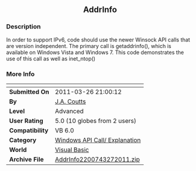 ﻿<div align="center">

## AddrInfo


</div>

### Description

In order to support IPv6, code should use the newer Winsock API calls that are version independent. The primary call is getaddrinfo(), which is available on Windows Vista and Windows 7. This code demonstrates the use of this call as well as inet_ntop()
 
### More Info
 


<span>             |<span>
---                |---
**Submitted On**   |2011-03-26 21:00:12
**By**             |[J\.A\. Coutts](https://github.com/Planet-Source-Code/PSCIndex/blob/master/ByAuthor/j-a-coutts.md)
**Level**          |Advanced
**User Rating**    |5.0 (10 globes from 2 users)
**Compatibility**  |VB 6\.0
**Category**       |[Windows API Call/ Explanation](https://github.com/Planet-Source-Code/PSCIndex/blob/master/ByCategory/windows-api-call-explanation__1-39.md)
**World**          |[Visual Basic](https://github.com/Planet-Source-Code/PSCIndex/blob/master/ByWorld/visual-basic.md)
**Archive File**   |[AddrInfo2200743272011\.zip](https://github.com/Planet-Source-Code/j-a-coutts-addrinfo__1-73835/archive/master.zip)








